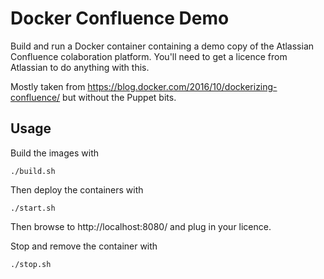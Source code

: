 # Docker Confluence Demo

Build and run a Docker container containing a demo copy of the Atlassian Confluence colaboration platform. You'll need to get a licence from Atlassian to do anything with this.

Mostly taken from https://blog.docker.com/2016/10/dockerizing-confluence/ but without the Puppet bits.

## Usage

Build the images with

    ./build.sh

Then deploy the containers with

    ./start.sh

Then browse to http://localhost:8080/ and plug in your licence.

Stop and remove the container with

    ./stop.sh
